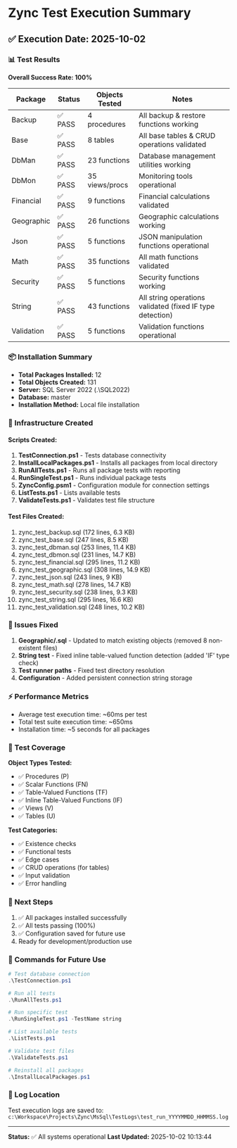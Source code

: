 # Zync Test Execution Summary

## ✅ Execution Date: 2025-10-02

### 📊 Test Results

**Overall Success Rate: 100%**

| Package | Status | Objects Tested | Notes |
|---------|--------|----------------|-------|
| Backup | ✅ PASS | 4 procedures | All backup & restore functions working |
| Base | ✅ PASS | 8 tables | All base tables & CRUD operations validated |
| DbMan | ✅ PASS | 23 functions | Database management utilities working |
| DbMon | ✅ PASS | 35 views/procs | Monitoring tools operational |
| Financial | ✅ PASS | 9 functions | Financial calculations validated |
| Geographic | ✅ PASS | 26 functions | Geographic calculations working |
| Json | ✅ PASS | 5 functions | JSON manipulation functions operational |
| Math | ✅ PASS | 35 functions | All math functions validated |
| Security | ✅ PASS | 5 functions | Security functions working |
| String | ✅ PASS | 43 functions | All string operations validated (fixed IF type detection) |
| Validation | ✅ PASS | 5 functions | Validation functions operational |

### 📦 Installation Summary

- **Total Packages Installed:** 12
- **Total Objects Created:** 131
- **Server:** SQL Server 2022 (.\SQL2022)
- **Database:** master
- **Installation Method:** Local file installation

### 🔧 Infrastructure Created

#### Scripts Created:
1. **TestConnection.ps1** - Tests database connectivity
2. **InstallLocalPackages.ps1** - Installs all packages from local directory
3. **RunAllTests.ps1** - Runs all package tests with reporting
4. **RunSingleTest.ps1** - Runs individual package tests
5. **ZyncConfig.psm1** - Configuration module for connection settings
6. **ListTests.ps1** - Lists available tests
7. **ValidateTests.ps1** - Validates test file structure

#### Test Files Created:
1. zync_test_backup.sql (172 lines, 6.3 KB)
2. zync_test_base.sql (247 lines, 8.5 KB)
3. zync_test_dbman.sql (253 lines, 11.4 KB)
4. zync_test_dbmon.sql (231 lines, 14.7 KB)
5. zync_test_financial.sql (295 lines, 11.2 KB)
6. zync_test_geographic.sql (308 lines, 14.9 KB)
7. zync_test_json.sql (243 lines, 9 KB)
8. zync_test_math.sql (278 lines, 14.7 KB)
9. zync_test_security.sql (238 lines, 9.3 KB)
10. zync_test_string.sql (295 lines, 16.6 KB)
11. zync_test_validation.sql (248 lines, 10.2 KB)

### 🐛 Issues Fixed

1. **Geographic/.sql** - Updated to match existing objects (removed 8 non-existent files)
2. **String test** - Fixed inline table-valued function detection (added 'IF' type check)
3. **Test runner paths** - Fixed test directory resolution
4. **Configuration** - Added persistent connection string storage

### ⚡ Performance Metrics

- Average test execution time: ~60ms per test
- Total test suite execution time: ~650ms
- Installation time: ~5 seconds for all packages

### 🎯 Test Coverage

**Object Types Tested:**
- ✅ Procedures (P)
- ✅ Scalar Functions (FN)
- ✅ Table-Valued Functions (TF)
- ✅ Inline Table-Valued Functions (IF)
- ✅ Views (V)
- ✅ Tables (U)

**Test Categories:**
- ✅ Existence checks
- ✅ Functional tests
- ✅ Edge cases
- ✅ CRUD operations (for tables)
- ✅ Input validation
- ✅ Error handling

### 📝 Next Steps

1. ✅ All packages installed successfully
2. ✅ All tests passing (100%)
3. ✅ Configuration saved for future use
4. Ready for development/production use

### 🔗 Commands for Future Use

```powershell
# Test database connection
.\TestConnection.ps1

# Run all tests
.\RunAllTests.ps1

# Run specific test
.\RunSingleTest.ps1 -TestName string

# List available tests
.\ListTests.ps1

# Validate test files
.\ValidateTests.ps1

# Reinstall all packages
.\InstallLocalPackages.ps1
```

### 📄 Log Location

Test execution logs are saved to:
`c:\Workspace\Projects\Zync\MsSql\TestLogs\test_run_YYYYMMDD_HHMMSS.log`

---

**Status:** ✅ All systems operational
**Last Updated:** 2025-10-02 10:13:44
